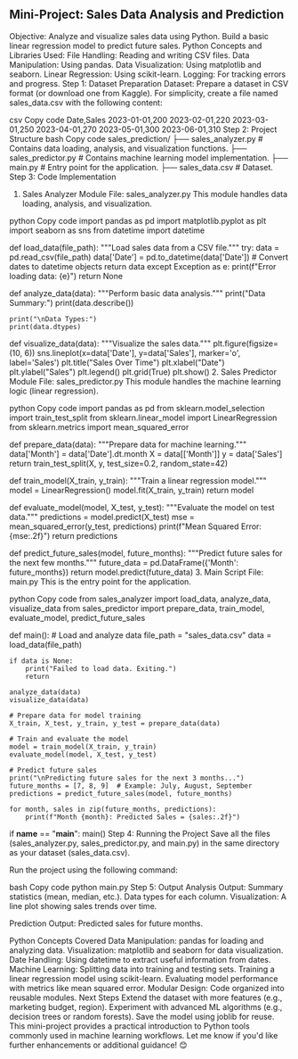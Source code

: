 Mini-Project: Sales Data Analysis and Prediction
------------------------------------------------
Objective:
Analyze and visualize sales data using Python.
Build a basic linear regression model to predict future sales.
Python Concepts and Libraries Used:
File Handling: Reading and writing CSV files.
Data Manipulation: Using pandas.
Data Visualization: Using matplotlib and seaborn.
Linear Regression: Using scikit-learn.
Logging: For tracking errors and progress.
Step 1: Dataset Preparation
Dataset:
Prepare a dataset in CSV format (or download one from Kaggle). For simplicity, create a file named sales_data.csv with the following content:

csv
Copy code
Date,Sales
2023-01-01,200
2023-02-01,220
2023-03-01,250
2023-04-01,270
2023-05-01,300
2023-06-01,310
Step 2: Project Structure
bash
Copy code
sales_prediction/
├── sales_analyzer.py   # Contains data loading, analysis, and visualization functions.
├── sales_predictor.py  # Contains machine learning model implementation.
├── main.py             # Entry point for the application.
├── sales_data.csv      # Dataset.
Step 3: Code Implementation
1. Sales Analyzer Module
File: sales_analyzer.py
This module handles data loading, analysis, and visualization.

python
Copy code
import pandas as pd
import matplotlib.pyplot as plt
import seaborn as sns
from datetime import datetime

def load_data(file_path):
    """Load sales data from a CSV file."""
    try:
        data = pd.read_csv(file_path)
        data['Date'] = pd.to_datetime(data['Date'])  # Convert dates to datetime objects
        return data
    except Exception as e:
        print(f"Error loading data: {e}")
        return None

def analyze_data(data):
    """Perform basic data analysis."""
    print("Data Summary:")
    print(data.describe())

    print("\nData Types:")
    print(data.dtypes)

def visualize_data(data):
    """Visualize the sales data."""
    plt.figure(figsize=(10, 6))
    sns.lineplot(x=data['Date'], y=data['Sales'], marker='o', label='Sales')
    plt.title("Sales Over Time")
    plt.xlabel("Date")
    plt.ylabel("Sales")
    plt.legend()
    plt.grid(True)
    plt.show()
2. Sales Predictor Module
File: sales_predictor.py
This module handles the machine learning logic (linear regression).

python
Copy code
import pandas as pd
from sklearn.model_selection import train_test_split
from sklearn.linear_model import LinearRegression
from sklearn.metrics import mean_squared_error

def prepare_data(data):
    """Prepare data for machine learning."""
    data['Month'] = data['Date'].dt.month
    X = data[['Month']]
    y = data['Sales']
    return train_test_split(X, y, test_size=0.2, random_state=42)

def train_model(X_train, y_train):
    """Train a linear regression model."""
    model = LinearRegression()
    model.fit(X_train, y_train)
    return model

def evaluate_model(model, X_test, y_test):
    """Evaluate the model on test data."""
    predictions = model.predict(X_test)
    mse = mean_squared_error(y_test, predictions)
    print(f"Mean Squared Error: {mse:.2f}")
    return predictions

def predict_future_sales(model, future_months):
    """Predict future sales for the next few months."""
    future_data = pd.DataFrame({'Month': future_months})
    return model.predict(future_data)
3. Main Script
File: main.py
This is the entry point for the application.

python
Copy code
from sales_analyzer import load_data, analyze_data, visualize_data
from sales_predictor import prepare_data, train_model, evaluate_model, predict_future_sales

def main():
    # Load and analyze data
    file_path = "sales_data.csv"
    data = load_data(file_path)

    if data is None:
        print("Failed to load data. Exiting.")
        return

    analyze_data(data)
    visualize_data(data)

    # Prepare data for model training
    X_train, X_test, y_train, y_test = prepare_data(data)

    # Train and evaluate the model
    model = train_model(X_train, y_train)
    evaluate_model(model, X_test, y_test)

    # Predict future sales
    print("\nPredicting future sales for the next 3 months...")
    future_months = [7, 8, 9]  # Example: July, August, September
    predictions = predict_future_sales(model, future_months)

    for month, sales in zip(future_months, predictions):
        print(f"Month {month}: Predicted Sales = {sales:.2f}")

if __name__ == "__main__":
    main()
Step 4: Running the Project
Save all the files (sales_analyzer.py, sales_predictor.py, and main.py) in the same directory as your dataset (sales_data.csv).

Run the project using the following command:

bash
Copy code
python main.py
Step 5: Output
Analysis Output:
Summary statistics (mean, median, etc.).
Data types for each column.
Visualization:
A line plot showing sales trends over time.

Prediction Output:
Predicted sales for future months.

Python Concepts Covered
Data Manipulation: pandas for loading and analyzing data.
Visualization: matplotlib and seaborn for data visualization.
Date Handling: Using datetime to extract useful information from dates.
Machine Learning:
Splitting data into training and testing sets.
Training a linear regression model using scikit-learn.
Evaluating model performance with metrics like mean squared error.
Modular Design: Code organized into reusable modules.
Next Steps
Extend the dataset with more features (e.g., marketing budget, region).
Experiment with advanced ML algorithms (e.g., decision trees or random forests).
Save the model using joblib for reuse.
This mini-project provides a practical introduction to Python tools commonly used in machine learning workflows. Let me know if you'd like further enhancements or additional guidance! 😊